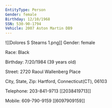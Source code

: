 ```yaml
---
EntityType: Person
Gender: female
Birthday: 12/10/1968
SSN: 530-90-1794
Vehicle: 2007 Aston Martin DB9
---
```

![[Dolores S Stearns 1.png]]
Gender: female

Race: Black

Birthday: 7/20/1984 (39 years old)

Street: 2720 Raoul Wallenberg Place

City, State, Zip: Hartford, Connecticut(CT), 06103

Telephone: 203-841-9713 [[2038419713]]

Mobile: 609-790-9159 [[6097909159]]